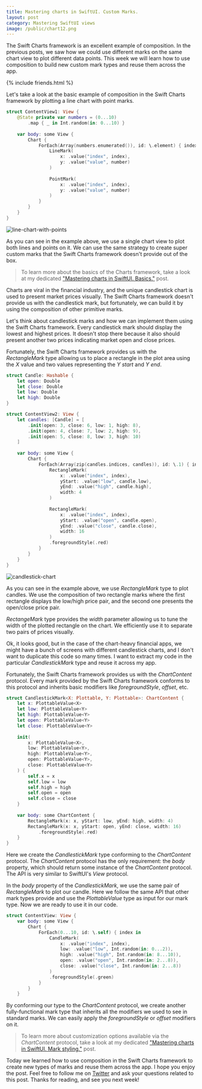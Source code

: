 ```yaml
---
title: Mastering charts in SwiftUI. Custom Marks.
layout: post
category: Mastering SwiftUI views
image: /public/chart12.png
---
```


The Swift Charts framework is an excellent example of composition. In the previous posts, we saw how we could use different marks on the same chart view to plot different data points. This week we will learn how to use composition to build new custom mark types and reuse them across the app.

{% include friends.html %}

Let's take a look at the basic example of composition in the Swift Charts framework by plotting a line chart with point marks.

```swift
struct ContentView1: View {
    @State private var numbers = (0...10)
        .map { _ in Int.random(in: 0...10) }
    
    var body: some View {
        Chart {
            ForEach(Array(numbers.enumerated()), id: \.element) { index, number in
                LineMark(
                    x: .value("index", index),
                    y: .value("value", number)
                )
                
                PointMark(
                    x: .value("index", index),
                    y: .value("value", number)
                )
            }
        }
    }
}
```

![line-chart-with-points](/public/chart13.png)

As you can see in the example above, we use a single chart view to plot both lines and points on it. We can use the same strategy to create super custom marks that the Swift Charts framework doesn't provide out of the box.

> To learn more about the basics of the Charts framework, take a look at my dedicated ["Mastering charts in SwiftUI. Basics."](/2023/01/10/mastering-charts-in-swiftui-basics/) post.

Charts are viral in the financial industry, and the unique candlestick chart is used to present market prices visually. The Swift Charts framework doesn't provide us with the candlestick mark, but fortunately, we can build it by using the composition of other primitive marks.

Let's think about candlestick marks and how we can implement them using the Swift Charts framework. Every candlestick mark should display the lowest and highest prices. It doesn't stop there because it also should present another two prices indicating market open and close prices.

Fortunately, the Swift Charts framework provides us with the *RectangleMark* type allowing us to place a rectangle in the plot area using the *X* value and two values representing the *Y start* and *Y end*.

```swift
struct Candle: Hashable {
    let open: Double
    let close: Double
    let low: Double
    let high: Double
}

struct ContentView2: View {
    let candles: [Candle] = [
        .init(open: 3, close: 6, low: 1, high: 8),
        .init(open: 4, close: 7, low: 2, high: 9),
        .init(open: 5, close: 8, low: 3, high: 10)
    ]
    
    var body: some View {
        Chart {
            ForEach(Array(zip(candles.indices, candles)), id: \.1) { index, candle in
                RectangleMark(
                    x: .value("index", index),
                    yStart: .value("low", candle.low),
                    yEnd: .value("high", candle.high),
                    width: 4
                )
                
                RectangleMark(
                    x: .value("index", index),
                    yStart: .value("open", candle.open),
                    yEnd: .value("close", candle.close),
                    width: 16
                )
                .foregroundStyle(.red)
            }
        }
    }
}
```

![candlestick-chart](/public/chart12.png)

As you can see in the example above, we use *RectangleMark* type to plot candles. We use the composition of two rectangle marks where the first rectangle displays the low/high price pair, and the second one presents the open/close price pair. 

*RectangeMark* type provides the *width* parameter allowing us to tune the width of the plotted rectangle on the chart. We efficiently use it to separate two pairs of prices visually. 

Ok, it looks good, but in the case of the chart-heavy financial apps, we might have a bunch of screens with different candlestick charts, and I don't want to duplicate this code so many times. I want to extract my code in the particular *CandlestickMark* type and reuse it across my app.

Fortunately, the Swift Charts framework provides us with the *ChartContent* protocol. Every mark provided by the Swift Charts framework conforms to this protocol and inherits basic modifiers like *foregroundStyle*, *offset*, etc.

```swift
struct CandlestickMark<X: Plottable, Y: Plottable>: ChartContent {
    let x: PlottableValue<X>
    let low: PlottableValue<Y>
    let high: PlottableValue<Y>
    let open: PlottableValue<Y>
    let close: PlottableValue<Y>
    
    init(
        x: PlottableValue<X>,
        low: PlottableValue<Y>,
        high: PlottableValue<Y>,
        open: PlottableValue<Y>,
        close: PlottableValue<Y>
    ) {
        self.x = x
        self.low = low
        self.high = high
        self.open = open
        self.close = close
    }
    
    var body: some ChartContent {
        RectangleMark(x: x, yStart: low, yEnd: high, width: 4)
        RectangleMark(x: x, yStart: open, yEnd: close, width: 16)
            .foregroundStyle(.red)
    }
}
```

Here we create the *CandlestickMark* type conforming to the *ChartContent* protocol. The *ChartContent* protocol has the only requirement: the *body* property, which should return some instance of the *ChartContent* protocol. The API is very similar to SwiftUI's *View* protocol.

In the *body* property of the *CandlestickMark*, we use the same pair of *RectangleMark* to plot our candle. Here we follow the same API that other mark types provide and use the *PlottableValue* type as input for our mark type. Now we are ready to use it in our code.

```swift
struct ContentView: View {
    var body: some View {
        Chart {
            ForEach(0...10, id: \.self) { index in
                CandleMark(
                    x: .value("index", index),
                    low: .value("low", Int.random(in: 0...2)),
                    high: .value("high", Int.random(in: 8...10)),
                    open: .value("open", Int.random(in: 2...8)),
                    close: .value("close", Int.random(in: 2...8))
                )
                .foregroundStyle(.green)
            }
        }
    }

```

By conforming our type to the *ChartContent* protocol, we create another fully-functional mark type that inherits all the modifiers we used to see in standard marks. We can easily apply the *foregroundStyle* or *offset* modifiers on it.

> To learn more about customization options available via the *ChartContent* protocol, take a look at my dedicated ["Mastering charts in SwiftUI. Mark styling."](/2023/01/18/mastering-charts-in-swiftui-mark-styling/) post.

Today we learned how to use composition in the Swift Charts framework to create new types of marks and reuse them across the app. I hope you enjoy the post. Feel free to follow me on [Twitter](https://twitter.com/mecid) and ask your questions related to this post. Thanks for reading, and see you next week!
